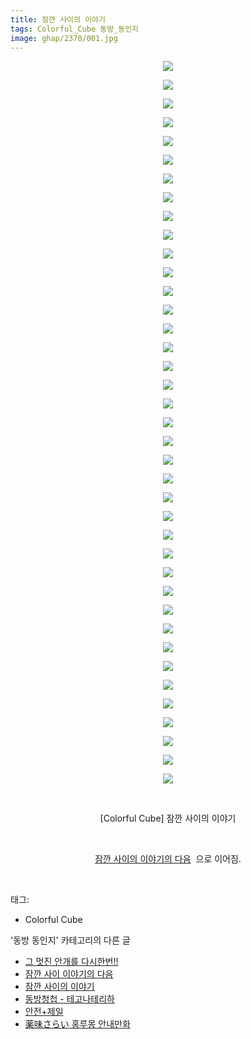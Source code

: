 ```yaml
---
title: 잠깐 사이의 이야기
tags: Colorful_Cube 동방_동인지
image: ghap/2370/001.jpg
---
```

<div class="article">
<p style="text-align: center; clear: none; float: none;"><img src="{{ site.nasurl }}/ghap/2370/001.jpg"/></p>
<p style="text-align: center; clear: none; float: none;"><img src="{{ site.nasurl }}/ghap/2370/002.jpg"/></p>
<p style="text-align: center; clear: none; float: none;"><img src="{{ site.nasurl }}/ghap/2370/003.jpg"/></p>
<p style="text-align: center; clear: none; float: none;"><img src="{{ site.nasurl }}/ghap/2370/004.jpg"/></p>
<p style="text-align: center; clear: none; float: none;"><img src="{{ site.nasurl }}/ghap/2370/005.jpg"/></p>
<p style="text-align: center; clear: none; float: none;"><img src="{{ site.nasurl }}/ghap/2370/006.jpg"/></p>
<p style="text-align: center; clear: none; float: none;"><img src="{{ site.nasurl }}/ghap/2370/007.jpg"/></p>
<p style="text-align: center; clear: none; float: none;"><img src="{{ site.nasurl }}/ghap/2370/008.jpg"/></p>
<p style="text-align: center; clear: none; float: none;"><img src="{{ site.nasurl }}/ghap/2370/009.jpg"/></p>
<p style="text-align: center; clear: none; float: none;"><img src="{{ site.nasurl }}/ghap/2370/010.jpg"/></p>
<p style="text-align: center; clear: none; float: none;"><img src="{{ site.nasurl }}/ghap/2370/011.jpg"/></p>
<p style="text-align: center; clear: none; float: none;"><img src="{{ site.nasurl }}/ghap/2370/012.jpg"/></p>
<p style="text-align: center; clear: none; float: none;"><img src="{{ site.nasurl }}/ghap/2370/013.jpg"/></p>
<p style="text-align: center; clear: none; float: none;"><img src="{{ site.nasurl }}/ghap/2370/014.jpg"/></p>
<p style="text-align: center; clear: none; float: none;"><img src="{{ site.nasurl }}/ghap/2370/015.jpg"/></p>
<p style="text-align: center; clear: none; float: none;"><img src="{{ site.nasurl }}/ghap/2370/016.jpg"/></p>
<p style="text-align: center; clear: none; float: none;"><img src="{{ site.nasurl }}/ghap/2370/017.jpg"/></p>
<p style="text-align: center; clear: none; float: none;"><img src="{{ site.nasurl }}/ghap/2370/018.jpg"/></p>
<p style="text-align: center; clear: none; float: none;"><img src="{{ site.nasurl }}/ghap/2370/019.jpg"/></p>
<p style="text-align: center; clear: none; float: none;"><img src="{{ site.nasurl }}/ghap/2370/020.jpg"/></p>
<p style="text-align: center; clear: none; float: none;"><img src="{{ site.nasurl }}/ghap/2370/021.jpg"/></p>
<p style="text-align: center; clear: none; float: none;"><img src="{{ site.nasurl }}/ghap/2370/022.jpg"/></p>
<p style="text-align: center; clear: none; float: none;"><img src="{{ site.nasurl }}/ghap/2370/023.jpg"/></p>
<p style="text-align: center; clear: none; float: none;"><img src="{{ site.nasurl }}/ghap/2370/024.jpg"/></p>
<p style="text-align: center; clear: none; float: none;"><img src="{{ site.nasurl }}/ghap/2370/025.jpg"/></p>
<p style="text-align: center; clear: none; float: none;"><img src="{{ site.nasurl }}/ghap/2370/026.jpg"/></p>
<p style="text-align: center; clear: none; float: none;"><img src="{{ site.nasurl }}/ghap/2370/027.jpg"/></p>
<p style="text-align: center; clear: none; float: none;"><img src="{{ site.nasurl }}/ghap/2370/028.jpg"/></p>
<p style="text-align: center; clear: none; float: none;"><img src="{{ site.nasurl }}/ghap/2370/029.jpg"/></p>
<p style="text-align: center; clear: none; float: none;"><img src="{{ site.nasurl }}/ghap/2370/030.jpg"/></p>
<p style="text-align: center; clear: none; float: none;"><img src="{{ site.nasurl }}/ghap/2370/031.jpg"/></p>
<p style="text-align: center; clear: none; float: none;"><img src="{{ site.nasurl }}/ghap/2370/032.jpg"/></p>
<p style="text-align: center; clear: none; float: none;"><img src="{{ site.nasurl }}/ghap/2370/033.jpg"/></p>
<p style="text-align: center; clear: none; float: none;"><img src="{{ site.nasurl }}/ghap/2370/034.jpg"/></p>
<p style="text-align: center; clear: none; float: none;"><img src="{{ site.nasurl }}/ghap/2370/035.jpg"/></p>
<p style="text-align: center; clear: none; float: none;"><img src="{{ site.nasurl }}/ghap/2370/036.jpg"/></p>
<p style="text-align: center; clear: none; float: none;"><img src="{{ site.nasurl }}/ghap/2370/037.jpg"/></p>
<p style="text-align: center; clear: none; float: none;"><img src="{{ site.nasurl }}/ghap/2370/038.jpg"/></p>
<p style="text-align: center; clear: none; float: none;"><img src="{{ site.nasurl }}/ghap/2370/039.jpg"/></p>
<p style="text-align: center; clear: none; float: none;"><br/></p>
<p style="text-align: center; clear: none; float: none;">[Colorful Cube] 잠깐 사이의 이야기</p>
<p style="text-align: center; clear: none; float: none;"><br/></p>
<p style="text-align: center; clear: none; float: none;"><a class="tx-link" href="http://ghaptouhou.tistory.com/2371" target="_blank">잠깐 사이의 이야기의 다음</a>  으로 이어짐.</p>
<p><br/></p>
</div><div class="tagTrail">
<p>태그: </p>
<ul>
<li>Colorful Cube</li>
</ul>
</div><div class="another">
<p>'동방 동인지' 카테고리의 다른 글</p>
<ul>
<li><a href="/2016-09-28-ghap_2372">그 멋진 안개를 다시한번!!</a></li>
<li><a href="/2016-09-28-ghap_2371">잠깐 사이 이야기의 다음</a></li>
<li><a href="/2016-09-28-ghap_2370">잠깐 사이의 이야기</a></li>
<li><a href="/2016-09-27-ghap_2368">동방청첩 - 테고나테리하</a></li>
<li><a href="/2016-09-27-ghap_2367">안전+제일</a></li>
<li><a href="/2016-09-27-ghap_2366">薬味さらい 홍루몽 안내만화</a></li>
</ul>
</div><div class="cb_module cb_fluid">
<div class="cb_wrt cb_profile">
</div><!-- commentList close -->
</div>